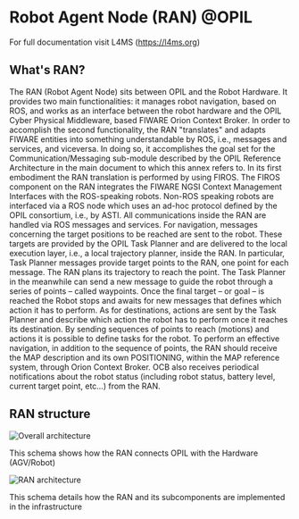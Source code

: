 # Robot Agent Node (RAN) @OPIL

For full documentation visit L4MS (https://l4ms.org)

## What's RAN?

The RAN (Robot Agent Node) sits between OPIL and the Robot Hardware. It provides two main functionalities: it manages robot navigation, based on ROS, and works as an interface between the robot hardware and the OPIL Cyber Physical Middleware, based FIWARE Orion Context Broker. In order to accomplish the second functionality, the RAN "translates" and adapts FIWARE entities into something understandable by ROS, i.e., messages and services, and viceversa. In doing so, it accomplishes the goal set for the Communication/Messaging sub-module described by the OPIL Reference Architecture in the main document to which this annex refers to.
In its first embodiment the RAN translation is performed by using FIROS. The FIROS component on the RAN integrates the FIWARE NGSI Context Management Interfaces with the ROS-speaking robots. Non-ROS speaking robots are interfaced via a ROS node which uses an ad-hoc protocol defined by the OPIL consortium, i.e., by ASTI. All communications inside the RAN are handled via ROS messages and services.
For navigation, messages concerning the target positions to be reached are sent to the robot. These targets are provided by the OPIL Task Planner and are delivered to the local execution layer, i.e., a local trajectory planner, inside the RAN. In particular, Task Planner messages provide target points to the RAN, one point for each message. The RAN plans its trajectory to reach the point. The Task Planner in the meanwhile can send a new message to guide the robot through a series of points – called waypoints. Once the final target – or goal – is reached the Robot stops and awaits for new messages that defines which action it has to perform. As for destinations, actions are sent by the Task Planner and describe which action the robot has to perform once it reaches its destination.  By sending sequences of points to reach (motions) and actions it is possible to define tasks for the robot.
To perform an effective navigation, in addition to the sequence of points, the RAN should receive the MAP description and its own POSITIONING, within the MAP reference system, through Orion Context Broker. OCB also receives periodical notifications about the robot status (including robot status, battery level, current target point, etc…) from the RAN.


## RAN structure

   ![Overall architecture](/img/ranArch1.jpg)
   
   This schema shows how the RAN connects OPIL with the Hardware (AGV/Robot)
   
   ![RAN architecture](/img/ranArch2.png)
   
   This schema details how the RAN and its subcomponents are implemented in the infrastructure

